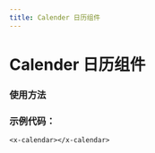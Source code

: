 ```yaml
---
title: Calender 日历组件
---
```


# Calender 日历组件

### 使用方法

<ClientOnly>
 <calendar-demo/>
</ClientOnly>

### 示例代码：

```vue
<x-calendar></x-calendar>
```
